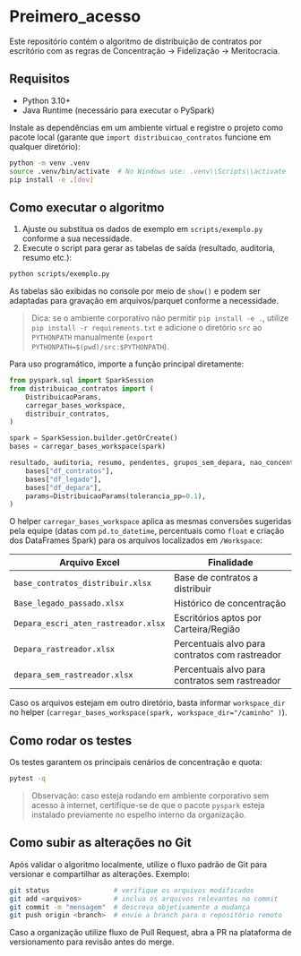 # Preimero_acesso

Este repositório contém o algoritmo de distribuição de contratos por escritório com as regras de Concentração → Fidelização → Meritocracia.

## Requisitos

- Python 3.10+
- Java Runtime (necessário para executar o PySpark)

Instale as dependências em um ambiente virtual e registre o projeto como pacote
local (garante que `import distribuicao_contratos` funcione em qualquer diretório):

```bash
python -m venv .venv
source .venv/bin/activate  # No Windows use: .venv\\Scripts\\activate
pip install -e .[dev]
```

## Como executar o algoritmo

1. Ajuste ou substitua os dados de exemplo em `scripts/exemplo.py` conforme a sua necessidade.
2. Execute o script para gerar as tabelas de saída (resultado, auditoria, resumo etc.):

```bash
python scripts/exemplo.py
```

As tabelas são exibidas no console por meio de `show()` e podem ser adaptadas para gravação em arquivos/parquet conforme a necessidade.

> Dica: se o ambiente corporativo não permitir `pip install -e .`, utilize `pip install -r requirements.txt` e adicione o diretório `src`
> ao `PYTHONPATH` manualmente (`export PYTHONPATH=$(pwd)/src:$PYTHONPATH`).

Para uso programático, importe a função principal diretamente:

```python
from pyspark.sql import SparkSession
from distribuicao_contratos import (
    DistribuicaoParams,
    carregar_bases_workspace,
    distribuir_contratos,
)

spark = SparkSession.builder.getOrCreate()
bases = carregar_bases_workspace(spark)

resultado, auditoria, resumo, pendentes, grupos_sem_depara, nao_concentrados, export = distribuir_contratos(
    bases["df_contratos"],
    bases["df_legado"],
    bases["df_depara"],
    params=DistribuicaoParams(tolerancia_pp=0.1),
)
```

O helper `carregar_bases_workspace` aplica as mesmas conversões sugeridas pela
equipe (datas com `pd.to_datetime`, percentuais como `float` e criação dos
DataFrames Spark) para os arquivos localizados em `/Workspace`:

| Arquivo Excel                           | Finalidade                                     |
| -------------------------------------- | ---------------------------------------------- |
| `base_contratos_distribuir.xlsx`       | Base de contratos a distribuir                 |
| `Base_legado_passado.xlsx`             | Histórico de concentração                      |
| `Depara_escri_aten_rastreador.xlsx`    | Escritórios aptos por Carteira/Região          |
| `Depara_rastreador.xlsx`               | Percentuais alvo para contratos com rastreador |
| `depara_sem_rastreador.xlsx`           | Percentuais alvo para contratos sem rastreador |

Caso os arquivos estejam em outro diretório, basta informar `workspace_dir`
no helper (`carregar_bases_workspace(spark, workspace_dir="/caminho" )`).

## Como rodar os testes

Os testes garantem os principais cenários de concentração e quota:

```bash
pytest -q
```

> Observação: caso esteja rodando em ambiente corporativo sem acesso à internet, certifique-se de que o pacote `pyspark` esteja instalado previamente no espelho interno da organização.

## Como subir as alterações no Git

Após validar o algoritmo localmente, utilize o fluxo padrão de Git para versionar e compartilhar as alterações. Exemplo:

```bash
git status                # verifique os arquivos modificados
git add <arquivos>        # inclua os arquivos relevantes no commit
git commit -m "mensagem"  # descreva objetivamente a mudança
git push origin <branch>  # envie a branch para o repositório remoto
```

Caso a organização utilize fluxo de Pull Request, abra a PR na plataforma de versionamento para revisão antes do merge.

